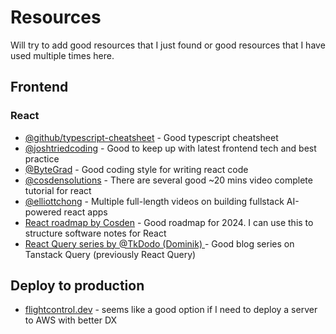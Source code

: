 # Resources

Will try to add good resources that I just found or good resources that I have used multiple times here.

## Frontend

### React

- [@github/typescript-cheatsheet](https://github.com/typescript-cheatsheets/react) - Good typescript cheatsheet
- [@joshtriedcoding](https://www.youtube.com/@joshtriedcoding) - Good to keep up with latest frontend tech and best practice
- [@ByteGrad](https://www.youtube.com/@ByteGrad) - Good coding style for writing react code
- [@cosdensolutions](https://www.youtube.com/@cosdensolutions) - There are several good ~20 mins video complete tutorial for react
- [@elliottchong](https://www.youtube.com/@elliottchong) - Multiple full-length videos on building fullstack AI-powered react apps
- [React roadmap by Cosden](https://github.com/cosdensolutions/code/blob/master/videos/long/react-developer-roadmap-2024/roadmap.md) - Good roadmap for 2024. I can use this to structure software notes for React
- [React Query series by @TkDodo (Dominik) ](https://tkdodo.eu/blog/practical-react-query) - Good blog series on Tanstack Query (previously React Query)

## Deploy to production
- [flightcontrol.dev](https://www.flightcontrol.dev) - seems like a good option if I need to deploy a server to AWS with better DX